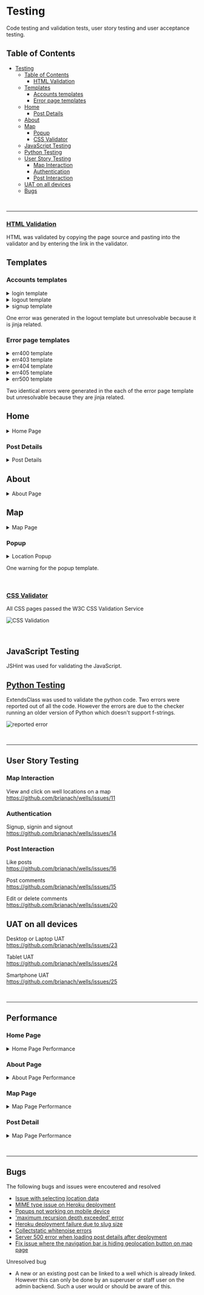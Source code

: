 # Testing

Code testing and validation tests, user story testing and user acceptance testing.

## Table of Contents

- [Testing](#testing)
  - [Table of Contents](#table-of-contents)
    - [HTML Validation](#html-validation)
  - [Templates](#templates)
    - [Accounts templates](#accounts-templates)
    - [Error page templates](#error-page-templates)
  - [Home](#home)
    - [Post Details](#post-details)
  - [About](#about)
  - [Map](#map)
    - [Popup](#popup)
    - [CSS Validator](#css-validator)
  - [JavaScript Testing](#javascript-testing)
  - [Python Testing](#python-testing)
  - [User Story Testing](#user-story-testing)
    - [Map Interaction](#map-interaction)
    - [Authentication](#authentication)
    - [Post Interaction](#post-interaction)
  - [UAT on all devices](#uat-on-all-devices)
  - [Bugs](#bugs)

&nbsp;

---

### [HTML Validation](https://validator.w3.org/)

HTML was validated by copying the page source and pasting into the validator and by entering the link in the validator.

## Templates

### Accounts templates

<details>
<summary>login template</summary>
![login](/media/testing/html/login.png)
</details>

<details>
<summary>logout template</summary>

![logout](/media/testing/html/logout.png)
</details>

<details>
<summary>signup template</summary>

![signup](/media/testing/html/signup.png)
</details>

One error was generated in the logout template but unresolvable because it is jinja related.

### Error page templates

<details>
<summary>err400 template</summary>

![err400](/media/testing/errors/err400.png)
</details>

<details>
<summary>err403 template</summary>

![err403](/media/testing/errors/err403.png)
</details>

<details>
<summary>err404 template</summary>

![err404](/media/testing/errors/err404.png)
</details>

<details>
<summary>err405 template</summary>

![err405](/media/testing/errors/err405.png)
</details>

<details>
<summary>err500 template</summary>

![err500](/media/testing/errors/err500.png)
</details>

Two identical errors were generated in the each of the error page template but unresolvable because they are jinja related.

## Home

<details>
<summary>Home Page</summary>

![Home Page](/media/testing/html/home.png)
</details>

### Post Details

<details>
<summary>Post Details</summary>

![Post Details](/media/testing/html/post_detail.png)
</details>

## About

<details>
<summary>About Page</summary>

![About Page](/media/testing/html/about.png)
</details>

## Map

<details>
<summary>Map Page</summary>

![Map Page](/media/testing/html/map.png)
</details>

### Popup

<details>
<summary>Location Popup</summary>

![Popup](/media/testing/html/popup.png)
</details>

One warning for the popup template.

&nbsp;

### [CSS Validator](https://jigsaw.w3.org/css-validator/)

All CSS pages passed the W3C CSS Validation Service

![CSS Validation](/media/testing/css/css.png)

&nbsp;

## JavaScript Testing

JSHint was used for validating the JavaScript.

## [Python Testing](https://extendsclass.com/python-tester.html)

ExtendsClass was used to validate the python code. Two errors were reported out of all the code. However the errors are due to the checker running an older version of Python which doesn't support f-strings.

![reported error](/media/testing/tobar_admin.png)

&nbsp;

---

## User Story Testing

### Map Interaction

View and click on well locations on a map  
<https://github.com/brianach/wells/issues/11>

### Authentication

Signup, signin and signout  
<https://github.com/brianach/wells/issues/14>

### Post Interaction

Like posts  
<https://github.com/brianach/wells/issues/16>

Post comments  
<https://github.com/brianach/wells/issues/15>

Edit or delete comments  
<https://github.com/brianach/wells/issues/20>

## UAT on all devices

Desktop or Laptop UAT  
<https://github.com/brianach/wells/issues/23>

Tablet UAT  
<https://github.com/brianach/wells/issues/24>

Smartphone UAT  
<https://github.com/brianach/wells/issues/25>

&nbsp;

---

## Performance

### Home Page

<details>
<summary>Home Page Performance</summary>

![hpp](/media/lighthouse/home-page-perf.png)
</details>

### About Page

<details>
<summary>About Page Performance</summary>

![app](/media/lighthouse/about-page-perf.png)
</details>

### Map Page

<details>
<summary>Map Page Performance</summary>

![mpp](/media/lighthouse/map-page-perf.png)
</details>

### Post Detail

<details>
<summary>Map Page Performance</summary>

![dpp](/media/lighthouse/post-detail-perf.png)
</details>

&nbsp;

---

## Bugs

The following bugs and issues were encoutered and resolved

- [Issue with selecting location data](https://github.com/brianach/wells/issues/10)
- [MIME type issue on Heroku deployment](https://github.com/brianach/wells/issues/12)
- [Popups not working on mobile device](https://github.com/brianach/wells/issues/13)
- ['maximum recursion depth exceeded' error](https://github.com/brianach/wells/issues/17)
- [Heroku deployment failure due to slug size](https://github.com/brianach/wells/issues/18)
- [Collectstatic whitenoise errors](https://github.com/brianach/wells/issues/28)
- [Server 500 error when loading post details after deployment](https://github.com/brianach/wells/issues/29)
- [Fix issue where the navigation bar is hiding geolocation button on map page](https://github.com/brianach/wells/issues/30)

Unresolved bug

- A new or an existing post can be linked to a well which is already linked. However this can only be done by an superuser or staff user on the admin backend. Such a user would or should be aware of this.
